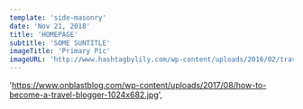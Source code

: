 ```yaml
---
template: 'side-masonry'
date: 'Nov 21, 2018'
title: 'HOMEPAGE'
subtitle: 'SOME SUNTITLE'
imageTitle: 'Primary Pic'
imageURL: 'http://www.hashtagbylily.com/wp-content/uploads/2016/02/travel-blogger.jpg'
---
```


'https://www.onblastblog.com/wp-content/uploads/2017/08/how-to-become-a-travel-blogger-1024x682.jpg',
